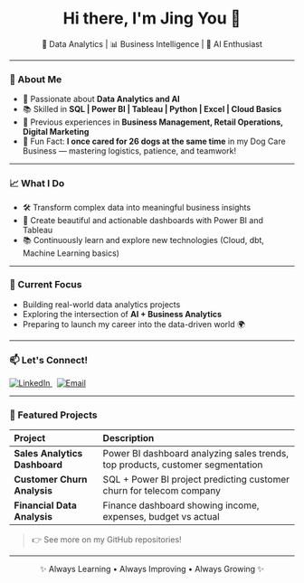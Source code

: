 <h1 align="center">Hi there, I'm Jing You 👋</h1>

<p align="center">
  🚀 Data Analytics | 📊 Business Intelligence | 🧠 AI Enthusiast
</p>

---

### 🌟 About Me

- 🎯 Passionate about **Data Analytics and AI**  
- 📚 Skilled in **SQL | Power BI | Tableau | Python | Excel | Cloud Basics**
- 🏢 Previous experiences in **Business Management, Retail Operations, Digital Marketing**
- 🐶 Fun Fact: **I once cared for 26 dogs at the same time** in my Dog Care Business — mastering logistics, patience, and teamwork!

---

### 📈 What I Do

- 🛠️ Transform complex data into meaningful business insights
- 🎨 Create beautiful and actionable dashboards with Power BI and Tableau
- 📚 Continuously learn and explore new technologies (Cloud, dbt, Machine Learning basics)

---

### 🚀 Current Focus

- Building real-world data analytics projects  
- Exploring the intersection of **AI + Business Analytics**  
- Preparing to launch my career into the data-driven world 🌍

---

### 📫 Let's Connect!

<a href="https://www.linkedin.com/in/jing-you84/" target="_blank">
  <img alt="LinkedIn" src="https://img.shields.io/badge/LinkedIn-blue?logo=linkedin&logoColor=white" />
</a>
&nbsp;
<a href="mailto:your-email@example.com" target="_blank">
  <img alt="Email" src="https://img.shields.io/badge/Email-YourEmail-red?logo=gmail&logoColor=white" />
</a>

---

### 🌟 Featured Projects

| Project | Description |
|:---|:---|
| **Sales Analytics Dashboard** | Power BI dashboard analyzing sales trends, top products, customer segmentation |
| **Customer Churn Analysis** | SQL + Power BI project predicting customer churn for telecom company |
| **Financial Data Analysis** | Finance dashboard showing income, expenses, budget vs actual |

> 👉 See more on my GitHub repositories!

---

<p align="center">
  ✨ Always Learning • Always Improving • Always Growing ✨
</p>
